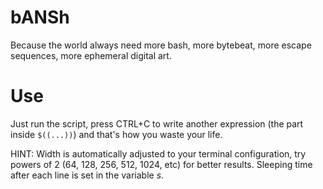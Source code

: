 # bANSh

Because the world always need more bash, more bytebeat, more escape sequences, more ephemeral digital art.

# Use

Just run the script, press CTRL+C to write another expression (the part inside `$((...))`) and that's how you waste your life.

HINT: Width is automatically adjusted to your terminal configuration, try powers of 2 (64, 128, 256, 512, 1024, etc) for better results. Sleeping time after each line is set in the variable *s*.

